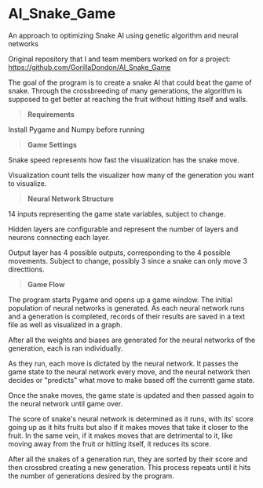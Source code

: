 # AI_Snake_Game
An approach to optimizing Snake AI using genetic algorithm and neural networks

Original repository that I and team members worked on for a project:
https://github.com/GorillaDondon/AI_Snake_Game

The goal of the program is to create a snake AI that could beat the game of snake. Through the crossbreeding of many generations, the algorithm is supposed to get better at reaching the fruit without hitting itself and walls. 




> **Requirements**

Install Pygame and Numpy before running

> **Game Settings**

Snake speed represents how fast the visualization has the snake move.

Visualization count tells the visualizer how many of the generation you want to visualize.

> **Neural Network Structure**

14 inputs representing the game state variables, subject to change.

Hidden layers are configurable and represent the number of layers and neurons connecting each layer.

Output layer has 4 possible outputs, corresponding to the 4 possible movements. Subject to change, possibly 3 since a snake can only move 3 directtions.

> **Game Flow**

The program starts Pygame and opens up a game window. The initial population of neural networks is generated. As each neural network runs and a generation is completed, records of their results are saved in a text file as well as visualized in a graph. 

After all the weights and biases are generated for the neural networks of the generation, each is ran individually.

As they run, each move is dictated by the neural network. It passes the game state to the neural network every move, and the neural network then decides or "predicts" what move to make based off the currentt game state. 

Once the snake moves, the game state is updated and then passed again to the neural network until game over. 

The score of snake's neural network is determined as it runs, with its' score going up as it hits fruits but also if it makes moves that take it closer to the fruit. In the same vein, if it makes moves that are detrimental to it, like moving away from the fruit or hitting itself, it reduces its score. 

After all the snakes of a generation run, they are sorted by their score and then crossbred creating a new generation. This process repeats until it hits the number of generations desired by the program. 
